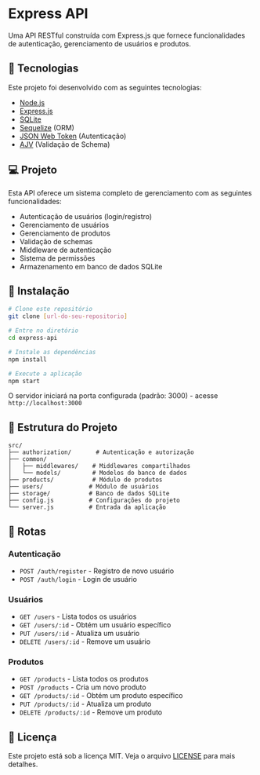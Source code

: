# Express API

Uma API RESTful construída com Express.js que fornece funcionalidades de autenticação, gerenciamento de usuários e produtos.

## 🚀 Tecnologias

Este projeto foi desenvolvido com as seguintes tecnologias:

- [Node.js](https://nodejs.org/)
- [Express.js](https://expressjs.com/)
- [SQLite](https://www.sqlite.org/)
- [Sequelize](https://sequelize.org/) (ORM)
- [JSON Web Token](https://jwt.io/) (Autenticação)
- [AJV](https://ajv.js.org/) (Validação de Schema)

## 💻 Projeto

Esta API oferece um sistema completo de gerenciamento com as seguintes funcionalidades:

- Autenticação de usuários (login/registro)
- Gerenciamento de usuários
- Gerenciamento de produtos
- Validação de schemas
- Middleware de autenticação
- Sistema de permissões
- Armazenamento em banco de dados SQLite

## 🔧 Instalação

```bash
# Clone este repositório
git clone [url-do-seu-repositorio]

# Entre no diretório
cd express-api

# Instale as dependências
npm install

# Execute a aplicação
npm start
```

O servidor iniciará na porta configurada (padrão: 3000) - acesse `http://localhost:3000`

## 📝 Estrutura do Projeto

```
src/
├── authorization/       # Autenticação e autorização
├── common/
│   ├── middlewares/    # Middlewares compartilhados
│   └── models/         # Modelos do banco de dados
├── products/           # Módulo de produtos
├── users/             # Módulo de usuários
├── storage/           # Banco de dados SQLite
├── config.js          # Configurações do projeto
└── server.js          # Entrada da aplicação
```

## 🔐 Rotas

### Autenticação
- `POST /auth/register` - Registro de novo usuário
- `POST /auth/login` - Login de usuário

### Usuários
- `GET /users` - Lista todos os usuários
- `GET /users/:id` - Obtém um usuário específico
- `PUT /users/:id` - Atualiza um usuário
- `DELETE /users/:id` - Remove um usuário

### Produtos
- `GET /products` - Lista todos os produtos
- `POST /products` - Cria um novo produto
- `GET /products/:id` - Obtém um produto específico
- `PUT /products/:id` - Atualiza um produto
- `DELETE /products/:id` - Remove um produto

## 📄 Licença

Este projeto está sob a licença MIT. Veja o arquivo [LICENSE](LICENSE) para mais detalhes. 